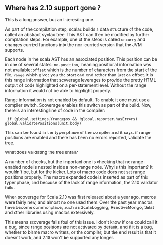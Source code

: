 ## Where has 2.10 support gone ?

This is a long answer, but an interesting one.

As part of the compilation step, scalac builds a data structure of the code, called an abstract syntax tree. This AST
 can then be modified by further compilation steps. For example, one of the steps is called `uncurry` and changes 
 curried functions into the non-curried version that the JVM supports.
  
Each node in the scala AST has an associated position. This position can be in one of several states: `no-position`, 
meaning positional information was not available; `offset` which is the number of characters from the start of the 
file; `range` which gives you the start and end rather than just an offset. It is this range information that 
scoverage leverages to provide the pretty HTML output of code highlighted on a per-statement level. Without the range
 information it would not be able to highlight properly.
 
Range information is not enabled by default. To enable it one must use a compiler switch. Scoverage enables this 
switch as part of the build. Now, there is an interesting line of code in the compiler:

` if (global.settings.Yrangepos && !global.reporter.hasErrors) global.validatePositions(unit.body)`

This can be found in the typer phase of the compiler and it says: if range positions are enabled and there has been no 
errors reported, validate the tree.

What does validating the tree entail? 

A number of checks, but the important one is checking that no range-enabled 
node is nested inside a non-range node. Why is this important? It wouldn't be, but for the kicker. Lots of macro code
 does not set range positions properly. The macro expanded code is inserted as part of this typer phase, 
 and because of the lack of range information, the 2.10 validator fails.

When scoverage for Scala 2.10 was first released about a year ago, macros were fairly new, 
and almost no one used them. Over the past year macros have become commonplace, such as ScalaLogging, ReactiveMongo, 
Salat and other libraries using macros extensively.

This means scoverage falls foul of this issue. I don't know if one could call it a bug, 
since range positions are not activated by default, and if it is a bug, whether to blame macro writers, 
or the compiler, but the end result is that it doesn't work, and 2.10 won't be supported any longer. 




 
 
